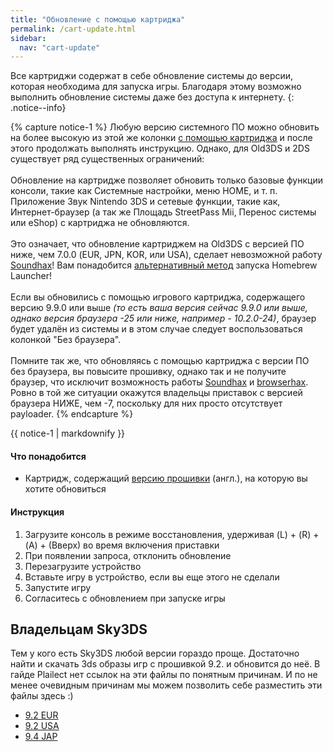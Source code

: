 ```yaml
---
title: "Обновление с помощью картриджа"
permalink: /cart-update.html
sidebar:
  nav: "cart-update"
---
```


Все картриджи содержат в себе обновление системы до версии, которая необходима для запуска игры. Благодаря этому возможно выполнить обновление системы даже без доступа к интернету.
{: .notice--info}

{% capture notice-1 %}
Любую версию системного ПО можно обновить на более высокую из этой же колонки [с помощью картриджа](cart-update) и после этого продолжать выполнять инструкцию. Однако, для Old3DS и 2DS существует ряд существенных ограничений: 
<br><br>
Обновление на картридже позволяет обновить только базовые функции консоли, такие как Системные настройки, меню HOME, и т. п. Приложение Звук Nintendo 3DS и сетевые функции, такие как, Интернет-браузер (а так же Площадь StreetPass Mii, Перенос системы или eShop) с картриджа не обновляются.
<br><br>
Это означает, что обновление картриджем на Old3DS с версией ПО ниже, чем 7.0.0 (EUR, JPN, KOR, или USA), сделает невозможной работу [Soundhax](homebrew-launcher-soundhax)! Вам понадобится [альтернативный метод](homebrew-launcher-alternatives) запуска Homebrew Launcher!
<br><br>
Если вы обновились с помощью игрового картриджа, содержащего версию 9.9.0 или выше *(то есть ваша версия сейчас 9.9.0 или выше, однако версия браузера -25 или ниже, например - 10.2.0-24)*, браузер будет удалён из системы и в этом случае следует воспользоваться колонкой "Без браузера".
<br><br>
Помните так же, что обновляясь с помощью картриджа с версии ПО без браузера, вы повысите прошивку, однако так и не получите браузер, что исключит возможность работы [Soundhax](homebrew-launcher-soundhax) и [browserhax](installing-boot9strap-browser). Ровно в той же ситуации окажутся владельцы приставок с версией браузера НИЖЕ, чем -7, поскольку для них просто отсутствует payloader. 
{% endcapture %}

<div class="notice--info">{{ notice-1 | markdownify }}</div>

#### <a name="what_need" />Что понадобится

* Картридж, содержащий [версию прошивки](http://www.3dsdb.com/) (англ.), на которую вы хотите обновиться 

#### <a name="instructions" />Инструкция

1. Загрузите консоль в режиме восстановления, удерживая (L) + (R) + (A) + (Вверх) во время включения приставки
1. При появлении запроса, отклонить обновление
1. Перезагрузите устройство
1. Вставьте игру в устройство, если вы еще этого не сделали
1. Запустите игру
1. Согласитесь с обновлением при запуске игры

## <a name="sky3ds" />Владельцам Sky3DS     

Тем у кого есть Sky3DS любой версии гораздо проще. Достаточно найти и скачать 3ds образы игр с прошивкой 9.2. и обновится до неё. В гайде Plailect нет ссылок на эти файлы по понятным причинам. И по не менее очевидным причинам мы можем позволить себе разместить эти файлы здесь :)

  + [9.2 EUR](magnet:?xt=urn:btih:2B77BBDD8DB85AA4E168317E8884D6B9E65596F5&dn=9.2_E.3ds&tr=udp%3a//tracker.filetracker.pl%3a8089/announce&tr=udp%3a//zer0day.ch%3a1337/announce&tr=udp%3a//tracker.aletorrenty.pl%3a2710/announce&tr=udp%3a//torrent.gresille.org%3a80/announce&tr=udp%3a//9.rarbg.com%3a2780/announce&tr=udp%3a//tracker.leechers-paradise.org%3a6969/announce&tr=http%3a//tracker.baravik.org%3a6970/announce&tr=http%3a//tracker1.wasabii.com.tw%3a6969/announce&tr=http%3a//tracker.aletorrenty.pl%3a2710/announce&tr=udp%3a//p4p.arenabg.com%3a1337/announce&tr=udp%3a//tracker.opentrackr.org%3a1337/announce&tr=http%3a//tracker.tfile.me/announce&tr=udp%3a//tracker.coppersurfer.tk%3a6969/announce&tr=http%3a//torrent.gresille.org/announce&tr=http%3a//p4p.arenabg.com%3a1337/announce&tr=udp%3a//explodie.org%3a6969/announce&tr=udp%3a//tracker.yoshi210.com%3a6969/announce&tr=udp%3a//tracker.tiny-vps.com%3a6969/announce)   
  + [9.2 USA](magnet:?xt=urn:btih:2CB508741A12E239207440E52343C65D51B22A38&dn=9.2_U.3ds&tr=udp%3a//zer0day.ch%3a1337/announce&tr=udp%3a//tracker.yoshi210.com%3a6969/announce&tr=http%3a//tracker.baravik.org%3a6970/announce&tr=http%3a//torrent.gresille.org/announce&tr=http%3a//tracker1.wasabii.com.tw%3a6969/announce&tr=http%3a//p4p.arenabg.com%3a1337/announce&tr=udp%3a//p4p.arenabg.com%3a1337/announce&tr=udp%3a//tracker.tiny-vps.com%3a6969/announce&tr=http%3a//tracker.aletorrenty.pl%3a2710/announce&tr=udp%3a//tracker.coppersurfer.tk%3a6969/announce&tr=http%3a//tracker.tfile.me/announce&tr=udp%3a//torrent.gresille.org%3a80/announce&tr=udp%3a//9.rarbg.com%3a2740/announce&tr=udp%3a//tracker.filetracker.pl%3a8089/announce&tr=udp%3a//tracker.opentrackr.org%3a1337/announce&tr=udp%3a//tracker.aletorrenty.pl%3a2710/announce&tr=udp%3a//explodie.org%3a6969/announce&tr=udp%3a//tracker.leechers-paradise.org%3a6969/announce)     
  + [9.4 JAP](magnet:?xt=urn:btih:0AB0B3B6A615DB4829392690AF9186CE9008914C&dn=9.4_JAP.3ds&tr=http%3a//tracker.aletorrenty.pl%3a2710/announce&tr=http%3a//torrent.gresille.org/announce&tr=udp%3a//tracker.yoshi210.com%3a6969/announce&tr=udp%3a//torrent.gresille.org%3a80/announce&tr=udp%3a//tracker.filetracker.pl%3a8089/announce&tr=http%3a//tracker.baravik.org%3a6970/announce&tr=udp%3a//p4p.arenabg.com%3a1337/announce&tr=udp%3a//tracker.leechers-paradise.org%3a6969/announce&tr=udp%3a//explodie.org%3a6969/announce&tr=http%3a//tracker1.wasabii.com.tw%3a6969/announce&tr=http%3a//p4p.arenabg.com%3a1337/announce&tr=udp%3a//tracker.aletorrenty.pl%3a2710/announce&tr=udp%3a//9.rarbg.com%3a2740/announce&tr=udp%3a//tracker.tiny-vps.com%3a6969/announce&tr=udp%3a//zer0day.ch%3a1337/announce&tr=udp%3a//tracker.opentrackr.org%3a1337/announce&tr=udp%3a//tracker.coppersurfer.tk%3a6969/announce&tr=http%3a//tracker.tfile.me/announce)    
  
  <div id="vk_comments"></div>
<script type="text/javascript">
VK.Widgets.Comments("vk_comments", {limit: 10, attach: "*"});
</script>